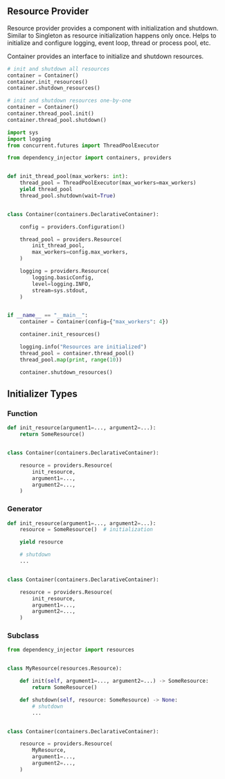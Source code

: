 ## Resource Provider

Resource provider provides a component with initialization and shutdown. Similar to Singleton as resource initialization happens only once. Helps to initialize and configure logging, event loop, thread or process pool, etc.

Container provides an interface to initialize and shutdown resources.

```py
# init and shutdown all resources
container = Container()
container.init_resources()
container.shutdown_resources()

# init and shutdown resources one-by-one
container = Container()
container.thread_pool.init()
container.thread_pool.shutdown()
```

```py
import sys
import logging
from concurrent.futures import ThreadPoolExecutor

from dependency_injector import containers, providers


def init_thread_pool(max_workers: int):
    thread_pool = ThreadPoolExecutor(max_workers=max_workers)
    yield thread_pool
    thread_pool.shutdown(wait=True)


class Container(containers.DeclarativeContainer):

    config = providers.Configuration()

    thread_pool = providers.Resource(
        init_thread_pool,
        max_workers=config.max_workers,
    )

    logging = providers.Resource(
        logging.basicConfig,
        level=logging.INFO,
        stream=sys.stdout,
    )


if __name__ == "__main__":
    container = Container(config={"max_workers": 4})

    container.init_resources()

    logging.info("Resources are initialized")
    thread_pool = container.thread_pool()
    thread_pool.map(print, range(10))

    container.shutdown_resources()
```

## Initializer Types

### Function

```py
def init_resource(argument1=..., argument2=...):
    return SomeResource()


class Container(containers.DeclarativeContainer):

    resource = providers.Resource(
        init_resource,
        argument1=...,
        argument2=...,
    )
```

### Generator

```py
def init_resource(argument1=..., argument2=...):
    resource = SomeResource()  # initialization

    yield resource

    # shutdown
    ...


class Container(containers.DeclarativeContainer):

    resource = providers.Resource(
        init_resource,
        argument1=...,
        argument2=...,
    )
```

### Subclass

```py
from dependency_injector import resources


class MyResource(resources.Resource):

    def init(self, argument1=..., argument2=...) -> SomeResource:
        return SomeResource()

    def shutdown(self, resource: SomeResource) -> None:
        # shutdown
        ...


class Container(containers.DeclarativeContainer):

    resource = providers.Resource(
        MyResource,
        argument1=...,
        argument2=...,
    )
```

